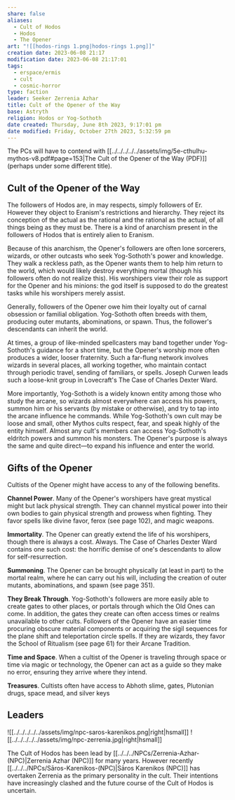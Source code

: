 ```yaml
---
share: false
aliases:
  - Cult of Hodos
  - Hodos
  - The Opener
art: "![[hodos-rings 1.png|hodos-rings 1.png]]"
creation date: 2023-06-08 21:17
modification date: 2023-06-08 21:17:01
tags:
  - erspace/ermis
  - cult
  - cosmic-horror
type: faction
leader: Seeker Zerrenia Azhar
title: Cult of the Opener of the Way
base: Astryth
religion: Hodos or Yog-Sothoth
date created: Thursday, June 8th 2023, 9:17:01 pm
date modified: Friday, October 27th 2023, 5:32:59 pm
---
```


The PCs will have to contend with [[../../../../../assets/img/5e-cthulhu-mythos-v8.pdf#page=153|The Cult of the Opener of the Way (PDF)]] (perhaps under some different title). 

## Cult of the Opener of the Way

The followers of Hodos are, in may respects, simply followers of Er. However they object to Eranism's restrictions and hierarchy. They reject its conception of the actual as the rational and the rational as the actual, of all things being as they must be. There is a kind of anarchism present in the followers of Hodos that is entirely alien to Eranism. 

Because of this anarchism, the Opener's followers are often lone sorcerers, wizards, or other outcasts who seek Yog-Sothoth's power and knowledge. They walk a reckless path, as the Opener wants them to help him return to the world, which would likely destroy everything mortal (though his followers often do not realize this). His worshipers view their role as support for the Opener and his minions: the god itself is supposed to do the greatest tasks while his worshipers merely assist.

Generally, followers of the Opener owe him their loyalty out of carnal obsession or familial obligation. Yog-Sothoth often breeds with them, producing outer mutants, abominations, or spawn. Thus, the follower's descendants can inherit the world.

At times, a group of like-minded spellcasters may band together under Yog-Sothoth's guidance for a short time, but the Opener's worship more often produces a wider, looser fraternity. Such a far-flung network involves wizards in several places, all working together, who maintain contact through periodic travel, sending of familiars, or spells. Joseph Curwen leads such a loose-knit group in Lovecraft's The Case of Charles Dexter Ward.

More importantly, Yog-Sothoth is a widely known entity among those who study the arcane, so wizards almost everywhere can access his powers, summon him or his servants (by mistake or otherwise), and try to tap into the arcane influence he commands. While Yog-Sothoth's own cult may be loose and small, other Mythos cults respect, fear, and speak highly of the entity himself. Almost any cult's members can access Yog-Sothoth's eldritch powers and summon his monsters. The Opener's purpose is always the same and quite direct—to expand his influence and enter the world.

## Gifts of the Opener

Cultists of the Opener might have access to any of the following benefits.

**Channel Power**. Many of the Opener's worshipers have great mystical might but lack physical strength. They can channel mystical power into their own bodies to gain physical strength and prowess when fighting. They favor spells like divine favor, ferox (see page 102), and magic weapons.

**Immortality**. The Opener can greatly extend the life of his worshipers, though there is always a cost. Always. The Case of Charles Dexter Ward contains one such cost: the horrific demise of one's descendants to allow for self-resurrection.

**Summoning**. The Opener can be brought physically (at least in part) to the mortal realm, where he can carry out his will, including the creation of outer mutants, abominations, and spawn (see page 351).

**They Break Through**. Yog-Sothoth's followers are more easily able to create gates to other places, or portals through which the Old Ones can come. In addition, the gates they create can often access times or realms unavailable to other cults. Followers of the Opener have an easier time procuring obscure material components or acquiring the sigil sequences for the plane shift and teleportation circle spells. If they are wizards, they favor the School of Ritualism (see page 61) for their Arcane Tradition.

**Time and Space**. When a cultist of the Opener is traveling through space or time via magic or technology, the Opener can act as a guide so they make no error, ensuring they arrive where they intend.

**Treasures**. Cultists often have access to Abhoth slime, gates, Plutonian drugs, space mead, and silver keys

## Leaders

![[../../../../../assets/img/npc-saros-karenikos.png|right|hsmall]] ![[../../../../../assets/img/npc-zerrenia.jpg|right|hsmall]]

The Cult of Hodos has been lead by [[../../../NPCs/Zerrenia-Azhar-(NPC)|Zerrenia Azhar (NPC)]] for many years. However recently [[../../../NPCs/Sāros-Karenikos-(NPC)|Sāros Karenikos (NPC)]] has overtaken Zerrenia as the primary personality in the cult. Their intentions have increasingly clashed and the future course of the Cult of Hodos is uncertain. 
